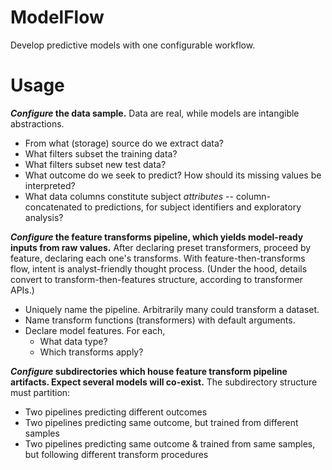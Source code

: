 # ModelFlow

Develop predictive models with one configurable workflow. 

# Usage

**_Configure_ the data sample.**
Data are real, while models are intangible abstractions.
- From what (storage) source do we extract data?
- What filters subset the training data?
- What filters subset new test data?
- What outcome do we seek to predict? 
How should its missing values be interpreted?
- What data columns constitute subject _attributes_ -- 
column-concatenated to predictions, for 
subject identifiers and exploratory analysis?

**_Configure_ the feature transforms pipeline, 
which yields model-ready inputs from raw values.**
After declaring preset transformers, 
proceed by feature, declaring each one's transforms. 
With feature-then-transforms flow, intent is analyst-friendly thought process.
(Under the hood, details convert to transform-then-features structure, 
according to transformer APIs.)
- Uniquely name the pipeline. Arbitrarily many could transform a dataset.
- Name transform functions (transformers) with default arguments.
- Declare model features. For each,
    - What data type?
    - Which transforms apply?

**_Configure_ subdirectories which house feature transform pipeline artifacts.
Expect several models will co-exist.**
The subdirectory structure must partition:
- Two pipelines predicting different outcomes
- Two pipelines predicting same outcome, but trained from different samples
- Two pipelines predicting same outcome & trained from same samples, but
following different transform procedures
